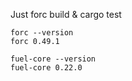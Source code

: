 Just forc build & cargo test

```
forc --version
forc 0.49.1
```

```
fuel-core --version
fuel-core 0.22.0
```
